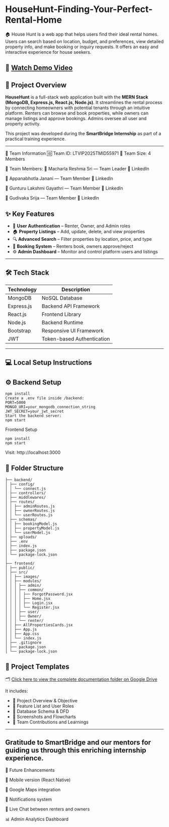 # HouseHunt-Finding-Your-Perfect-Rental-Home
🏠 House Hunt is a web app that helps users find their ideal rental homes. Users can search based on location, budget, and preferences, view detailed property info, and make booking or inquiry requests. It offers an easy and interactive experience for house seekers.

🎥 [Watch Demo Video](https://github.com/Gayathri-2204/HouseHunt-Finding-Your-Perfect-Rental-Home/tree/main/Video)
---
## 📘 Project Overview

**HouseHunt** is a full-stack web application built with the **MERN Stack (MongoDB, Express.js, React.js, Node.js)**. It streamlines the rental process by connecting homeowners with potential tenants through an intuitive platform. Renters can browse and book properties, while owners can manage listings and approve bookings. Admins oversee all user and property activity.

This project was developed during the **SmartBridge Internship** as part of a practical training experience.

---
👥 Team Information
🆔 Team ID: LTVIP2025TMID55971
👥 Team Size: 4 Members

🔹 Team Members:
💼 Macharla Reshma Sri — Team Leader
🔗 LinkedIn

💼 Appanabhotla Janani — Team Member
🔗 LinkedIn

💼 Gunturu Lakshmi Gayathri — Team Member
🔗 LinkedIn

💼 Gudivaka Srija — Team Member
🔗 LinkedIn

## ✨ Key Features

- 🔐 **User Authentication** – Renter, Owner, and Admin roles  
- 🏠 **Property Listings** – Add, update, delete, and view properties  
- 🔍 **Advanced Search** – Filter properties by location, price, and type  
- 📅 **Booking System** – Renters book, owners approve/reject  
- ⚙️ **Admin Dashboard** – Monitor and control platform users and listings  

---

## 🛠️ Tech Stack

| Technology  | Description                    |
|-------------|--------------------------------|
| MongoDB     | NoSQL Database                 |
| Express.js  | Backend API Framework          |
| React.js    | Frontend Library               |
| Node.js     | Backend Runtime                |
| Bootstrap   | Responsive UI Framework        |
| JWT         | Token-based Authentication     |

---

## 💻 Local Setup Instructions
## ⚙️ Backend Setup

```cd backend
npm install
Create a .env file inside /backend:
PORT=5000
MONGO_URI=your_mongodb_connection_string
JWT_SECRET=your_jwt_secret
Start the backend server:
npm start
```

Frontend Setup

```cd frontend
npm install
npm start
```

Visit: http://localhost:3000

## 📁 Folder Structure

```HouseHunt/
├── backend/
│ ├── config/
│ │ └── connect.js
│ ├── controllers/
│ ├── middlewares/
│ ├── routes/
│ │ ├── adminRoutes.js
│ │ ├── ownerRoutes.js
│ │ └── userRoutes.js
│ ├── schemas/
│ │ ├── bookingModel.js
│ │ ├── propertyModel.js
│ │ └── userModel.js
│ ├── uploads/
│ ├── .env
│ ├── index.js
│ ├── package.json
│ └── package-lock.json
│
├── frontend/
│ ├── public/
│ ├── src/
│ │ ├── images/
│ │ ├── modules/
│ │ │ ├── admin/
│ │ │ ├── common/
│ │ │ │ ├── ForgotPassword.jsx
│ │ │ │ ├── Home.jsx
│ │ │ │ ├── Login.jsx
│ │ │ │ └── Register.jsx
│ │ │ ├── user/
│ │ │ ├── Owner/
│ │ │ └── renter/
│ │ ├── AllPropertiesCards.jsx
│ │ ├── App.js
│ │ ├── App.css
│ │ └── index.js
│ ├── .gitignore
│ ├── package.json
│ └── package-lock.json
```

## 📄 Project Templates

🗂️ [Click here to view the complete documentation folder on Google Drive](https://drive.google.com/drive/folders/1xwzjEgESzgOuzVqcWou_QP-NAqAUKMKJ?usp=sharing)

It includes:
- 🔹 Project Overview & Objective
- 🔹 Feature List and User Roles
- 🔹 Database Schema & DFD
- 🔹 Screenshots and Flowcharts
- 🔹 Team Contributions and Learnings
---

Gratitude to SmartBridge and our mentors for guiding us through this enriching internship experience.
---

🌱 Future Enhancements

📲 Mobile version (React Native)

📍 Google Maps integration

🔔 Notifications system

💬 Live Chat between renters and owners

📊 Admin Analytics Dashboard

